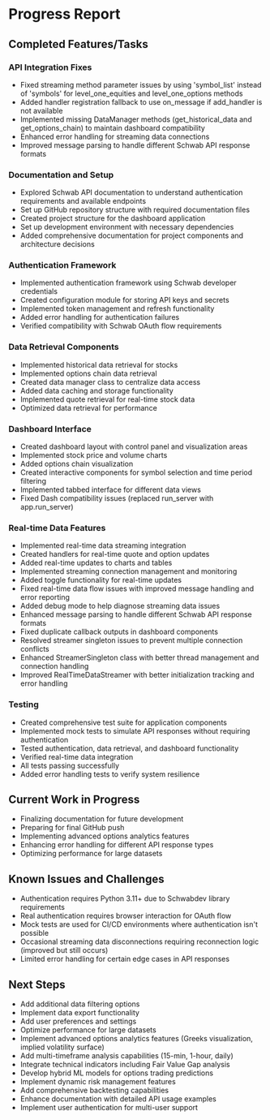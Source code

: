 # Progress Report

## Completed Features/Tasks

### API Integration Fixes
- Fixed streaming method parameter issues by using 'symbol_list' instead of 'symbols' for level_one_equities and level_one_options methods
- Added handler registration fallback to use on_message if add_handler is not available
- Implemented missing DataManager methods (get_historical_data and get_options_chain) to maintain dashboard compatibility
- Enhanced error handling for streaming data connections
- Improved message parsing to handle different Schwab API response formats

### Documentation and Setup
- Explored Schwab API documentation to understand authentication requirements and available endpoints
- Set up GitHub repository structure with required documentation files
- Created project structure for the dashboard application
- Set up development environment with necessary dependencies
- Added comprehensive documentation for project components and architecture decisions

### Authentication Framework
- Implemented authentication framework using Schwab developer credentials
- Created configuration module for storing API keys and secrets
- Implemented token management and refresh functionality
- Added error handling for authentication failures
- Verified compatibility with Schwab OAuth flow requirements

### Data Retrieval Components
- Implemented historical data retrieval for stocks
- Implemented options chain data retrieval
- Created data manager class to centralize data access
- Added data caching and storage functionality
- Implemented quote retrieval for real-time stock data
- Optimized data retrieval for performance

### Dashboard Interface
- Created dashboard layout with control panel and visualization areas
- Implemented stock price and volume charts
- Added options chain visualization
- Created interactive components for symbol selection and time period filtering
- Implemented tabbed interface for different data views
- Fixed Dash compatibility issues (replaced run_server with app.run_server)

### Real-time Data Features
- Implemented real-time data streaming integration
- Created handlers for real-time quote and option updates
- Added real-time updates to charts and tables
- Implemented streaming connection management and monitoring
- Added toggle functionality for real-time updates
- Fixed real-time data flow issues with improved message handling and error reporting
- Added debug mode to help diagnose streaming data issues
- Enhanced message parsing to handle different Schwab API response formats
- Fixed duplicate callback outputs in dashboard components
- Resolved streamer singleton issues to prevent multiple connection conflicts
- Enhanced StreamerSingleton class with better thread management and connection handling
- Improved RealTimeDataStreamer with better initialization tracking and error handling

### Testing
- Created comprehensive test suite for application components
- Implemented mock tests to simulate API responses without requiring authentication
- Tested authentication, data retrieval, and dashboard functionality
- Verified real-time data integration
- All tests passing successfully
- Added error handling tests to verify system resilience

## Current Work in Progress
- Finalizing documentation for future development
- Preparing for final GitHub push
- Implementing advanced options analytics features
- Enhancing error handling for different API response types
- Optimizing performance for large datasets

## Known Issues and Challenges
- Authentication requires Python 3.11+ due to Schwabdev library requirements
- Real authentication requires browser interaction for OAuth flow
- Mock tests are used for CI/CD environments where authentication isn't possible
- Occasional streaming data disconnections requiring reconnection logic (improved but still occurs)
- Limited error handling for certain edge cases in API responses

## Next Steps
- Add additional data filtering options
- Implement data export functionality
- Add user preferences and settings
- Optimize performance for large datasets
- Implement advanced options analytics features (Greeks visualization, implied volatility surface)
- Add multi-timeframe analysis capabilities (15-min, 1-hour, daily)
- Integrate technical indicators including Fair Value Gap analysis
- Develop hybrid ML models for options trading predictions
- Implement dynamic risk management features
- Add comprehensive backtesting capabilities
- Enhance documentation with detailed API usage examples
- Implement user authentication for multi-user support
